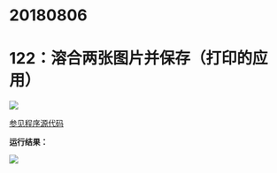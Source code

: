 # 20180806

# 122：溶合两张图片并保存（打印的应用）

<img src="http://image.renkaigis.com/keepcoding/2018080601.png">

<a href="https://github.com/renkaigis/KeepCoding/tree/master/2018/08/06" target="_blank">参见程序源代码</a>

**运行结果：**

<img src="http://image.renkaigis.com/keepcoding/2018080602.png">
